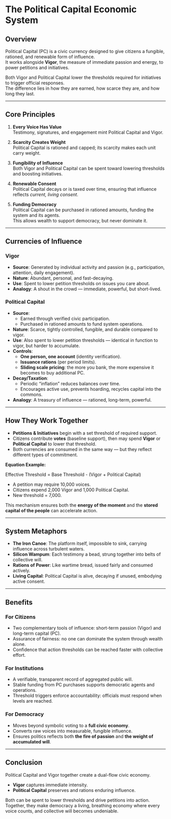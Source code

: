 # The Political Capital Economic System

## Overview
Political Capital (PC) is a civic currency designed to give citizens a fungible, rationed, and renewable form of influence.  
It works alongside **Vigor**, the measure of immediate passion and energy, to power petitions and initiatives.  

Both Vigor and Political Capital lower the thresholds required for initiatives to trigger official responses.  
The difference lies in how they are earned, how scarce they are, and how long they last.  

---

## Core Principles

1. **Every Voice Has Value**  
   Testimony, signatures, and engagement mint Political Capital and Vigor.  

2. **Scarcity Creates Weight**  
   Political Capital is rationed and capped; its scarcity makes each unit carry weight.  

3. **Fungibility of Influence**  
   Both Vigor and Political Capital can be spent toward lowering thresholds and boosting initiatives.  

4. **Renewable Consent**  
   Political Capital decays or is taxed over time, ensuring that influence reflects *current, living consent*.  

5. **Funding Democracy**  
   Political Capital can be purchased in rationed amounts, funding the system and its agents.  
   This allows wealth to support democracy, but never dominate it.  

---

## Currencies of Influence

### Vigor
- **Source**: Generated by individual activity and passion (e.g., participation, attention, daily engagement).  
- **Nature**: Abundant, personal, and fast-decaying.  
- **Use**: Spent to lower petition thresholds on issues you care about.  
- **Analogy**: A shout in the crowd — immediate, powerful, but short-lived.  

### Political Capital
- **Source**:  
  - Earned through verified civic participation.  
  - Purchased in rationed amounts to fund system operations.  
- **Nature**: Scarce, tightly controlled, fungible, and durable compared to vigor.  
- **Use**: Also spent to lower petition thresholds — identical in function to vigor, but harder to accumulate.  
- **Controls**:  
  - **One person, one account** (identity verification).  
  - **Issuance rations** (per period limits).  
  - **Sliding scale pricing**: the more you bank, the more expensive it becomes to buy additional PC.  
- **Decay/Taxation**:  
  - Periodic “inflation” reduces balances over time.  
  - Encourages active use, prevents hoarding, recycles capital into the commons.  
- **Analogy**: A treasury of influence — rationed, long-term, powerful.  

---

## How They Work Together

- **Petitions & Initiatives** begin with a set threshold of required support.  
- Citizens contribute **votes** (baseline support), then may spend **Vigor** or **Political Capital** to lower that threshold.  
- Both currencies are consumed in the same way — but they reflect different types of commitment.  

**Equation Example:**  

Effective Threshold = Base Threshold - (Vigor + Political Capital)

- A petition may require 10,000 voices.  
- Citizens expend 2,000 Vigor and 1,000 Political Capital.  
- New threshold = 7,000.  

This mechanism ensures both the **energy of the moment** and the **stored capital of the people** can accelerate action.  

---

## System Metaphors

- **The Iron Canoe**: The platform itself, impossible to sink, carrying influence across turbulent waters.  
- **Silicon Wampum**: Each testimony a bead, strung together into belts of collective will.  
- **Rations of Power**: Like wartime bread, issued fairly and consumed actively.  
- **Living Capital**: Political Capital is alive, decaying if unused, embodying active consent.  

---

## Benefits

### For Citizens
- Two complementary tools of influence: short-term passion (Vigor) and long-term capital (PC).  
- Assurance of fairness: no one can dominate the system through wealth alone.  
- Confidence that action thresholds can be reached faster with collective effort.  

### For Institutions
- A verifiable, transparent record of aggregated public will.  
- Stable funding from PC purchases supports democratic agents and operations.  
- Threshold triggers enforce accountability: officials must respond when levels are reached.  

### For Democracy
- Moves beyond symbolic voting to a **full civic economy**.  
- Converts raw voices into measurable, fungible influence.  
- Ensures politics reflects both **the fire of passion** and **the weight of accumulated will**.  

---

## Conclusion
Political Capital and Vigor together create a dual-flow civic economy.  
- **Vigor** captures immediate intensity.  
- **Political Capital** preserves and rations enduring influence.  

Both can be spent to lower thresholds and drive petitions into action.  
Together, they make democracy a living, breathing economy where every voice counts, and collective will becomes undeniable.  
